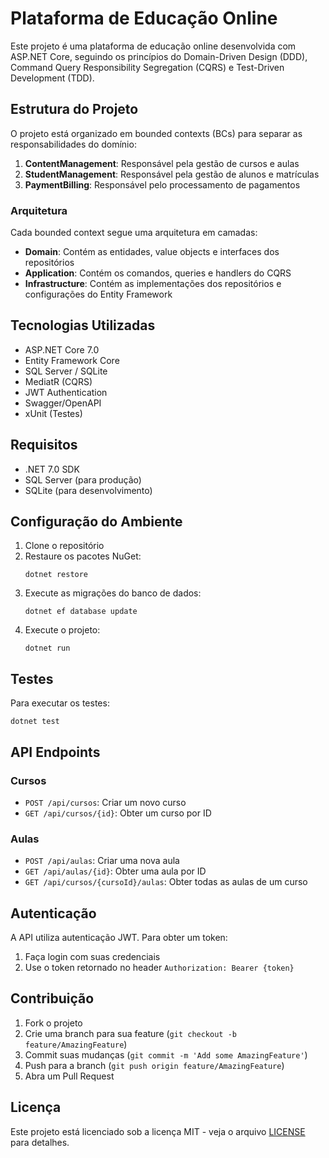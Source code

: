 # Plataforma de Educação Online

Este projeto é uma plataforma de educação online desenvolvida com ASP.NET Core, seguindo os princípios do Domain-Driven Design (DDD), Command Query Responsibility Segregation (CQRS) e Test-Driven Development (TDD).

## Estrutura do Projeto

O projeto está organizado em bounded contexts (BCs) para separar as responsabilidades do domínio:

1. **ContentManagement**: Responsável pela gestão de cursos e aulas
2. **StudentManagement**: Responsável pela gestão de alunos e matrículas
3. **PaymentBilling**: Responsável pelo processamento de pagamentos

### Arquitetura

Cada bounded context segue uma arquitetura em camadas:

- **Domain**: Contém as entidades, value objects e interfaces dos repositórios
- **Application**: Contém os comandos, queries e handlers do CQRS
- **Infrastructure**: Contém as implementações dos repositórios e configurações do Entity Framework

## Tecnologias Utilizadas

- ASP.NET Core 7.0
- Entity Framework Core
- SQL Server / SQLite
- MediatR (CQRS)
- JWT Authentication
- Swagger/OpenAPI
- xUnit (Testes)

## Requisitos

- .NET 7.0 SDK
- SQL Server (para produção)
- SQLite (para desenvolvimento)

## Configuração do Ambiente

1. Clone o repositório
2. Restaure os pacotes NuGet:
   ```
   dotnet restore
   ```
3. Execute as migrações do banco de dados:
   ```
   dotnet ef database update
   ```
4. Execute o projeto:
   ```
   dotnet run
   ```

## Testes

Para executar os testes:

```
dotnet test
```

## API Endpoints

### Cursos

- `POST /api/cursos`: Criar um novo curso
- `GET /api/cursos/{id}`: Obter um curso por ID

### Aulas

- `POST /api/aulas`: Criar uma nova aula
- `GET /api/aulas/{id}`: Obter uma aula por ID
- `GET /api/cursos/{cursoId}/aulas`: Obter todas as aulas de um curso

## Autenticação

A API utiliza autenticação JWT. Para obter um token:

1. Faça login com suas credenciais
2. Use o token retornado no header `Authorization: Bearer {token}`

## Contribuição

1. Fork o projeto
2. Crie uma branch para sua feature (`git checkout -b feature/AmazingFeature`)
3. Commit suas mudanças (`git commit -m 'Add some AmazingFeature'`)
4. Push para a branch (`git push origin feature/AmazingFeature`)
5. Abra um Pull Request

## Licença

Este projeto está licenciado sob a licença MIT - veja o arquivo [LICENSE](LICENSE) para detalhes.
